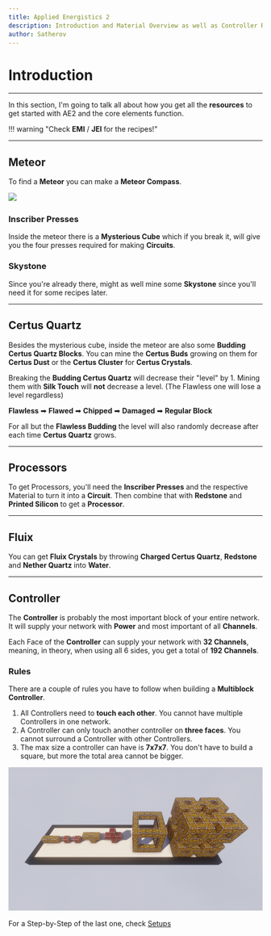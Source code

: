 ```yaml
---
title: Applied Energistics 2
description: Introduction and Material Overview as well as Controller Rules
author: Satherov
---
```


# Introduction

---

In this section, I'm going to talk all about how you get all the **resources** to get started with AE2 and the core elements function.

!!! warning "Check **EMI** / **JEI** for the recipes!"

---

## Meteor

To find a **Meteor** you can make a **Meteor Compass**.

![](img/meteor.png)

### Inscriber Presses
Inside the meteor there is a **Mysterious Cube** which if you break it, will give you the four presses required for making **Circuits**.

### Skystone
Since you're already there, might as well mine some **Skystone** since you'll need it for some recipes later.

---

## Certus Quartz

Besides the mysterious cube, inside the meteor are also some **Budding Certus Quartz Blocks**. You can mine the **Certus Buds** growing on them for **Certus Dust** or the **Certus Cluster** for **Certus Crystals**.

Breaking the **Budding Certus Quartz** will decrease their "level" by 1. Mining them with **Silk Touch** will **not** decrease a level. (The Flawless one will lose a level regardless)

**Flawless** ➡ **Flawed** ➡ **Chipped** ➡ **Damaged** ➡ **Regular Block** 

For all but the **Flawless Budding** the level will also randomly decrease after each time **Certus Quartz** grows.

---

## Processors

To get Processors, you'll need the **Inscriber Presses** and the respective Material to turn it into a **Circuit**. Then combine that with **Redstone** and **Printed Silicon** to get a **Processor**.

---

## Fluix

You can get **Fluix Crystals** by throwing **Charged Certus Quartz**, **Redstone** and **Nether Quartz** into **Water**.

---

## Controller

The **Controller** is probably the most important block of your entire network. It will supply your network with **Power** and most important of all **Channels**.

Each Face of the **Controller** can supply your network with **32 Channels**, meaning, in theory, when using all 6 sides, you get a total of **192 Channels**.

### Rules
There are a couple of rules you have to follow when building a **Multiblock Controller**.

1. All Controllers need to **touch each other**. You cannot have multiple Controllers in one network.
2. A Controller can only touch another controller on **three faces**. You cannot surround a Controller with other Controllers.
3. The max size a controller can have is **7x7x7**. You don't have to build a square, but more the total area cannot be bigger.

![](img/controllerShowcase.png)

For a Step-by-Step of the last one, check [Setups](setups)
